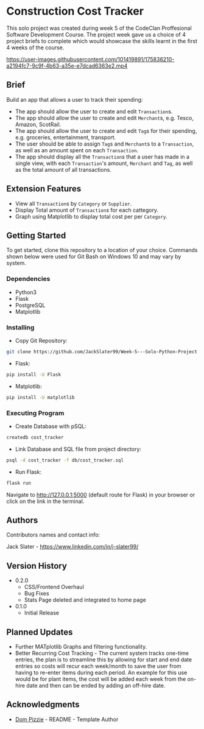 # Construction Cost Tracker

This solo project was created during week 5 of the CodeClan Proffesional Software Development Course. The project week gave us a choice of 4 project briefs to complete which would showcase the skills learnt in the first 4 weeks of the course.

https://user-images.githubusercontent.com/101419891/175836210-a2194fc7-9c9f-4b63-a35e-e7dcad6363e2.mp4

## Brief

Build an app that allows a user to track their spending:
- The app should allow the user to create and edit `Transaction`s.
- The app should allow the user to create and edit `Merchant`s, e.g. Tesco, Amazon, ScotRail.
- The app should allow the user to create and edit `Tag`s for their spending, e.g. groceries, entertainment, transport.
- The user should be able to assign `Tag`s and `Merchant`s to a `Transaction`, as well as an amount spent on each `Transaction`.
- The app should display all the `Transaction`s that a user has made in a single view, with each `Transaction`'s amount, `Merchant` and `Tag`, as well as the total amount of all transactions.

## Extension Features
- View all `Transaction`s by `Category` or `Supplier`.
- Display Total amount of `Transaction`s for each cattegory.
- Graph using Matplotlib to display total cost per per `Category`.


## Getting Started

To get started, clone this repository to a location of your choice. Commands shown below were used for Git Bash on Windows 10 and may vary by system.

### Dependencies

* Python3
* Flask
* PostgreSQL
* Matplotlib

### Installing

* Copy Git Repository: 
```bash
git clone https://github.com/JackSlater99/Week-5---Solo-Python-Project 
```
* Flask: 
```bash 
pip install -U Flask
```
* Matplotlib: 
```bash 
pip install -U matplotlib 
```

### Executing Program

* Create Database with pSQL:
```bash
createdb cost_tracker
```
* Link Database and SQL file from project directory:
```bash 
psql -d cost_tracker -f db/cost_tracker.sql 
```
* Run Flask:
```bash
flask run 
```

Navigate to http://127.0.0.1:5000 (default route for Flask) in your browser or click on the link in the terminal.

## Authors

Contributors names and contact info:

Jack Slater - https://www.linkedin.com/in/j-slater99/

## Version History

* 0.2.0
    * CSS/Frontend Overhaul
    * Bug Fixes
    * Stats Page deleted and integrated to home page
* 0.1.0
    * Initial Release
    
## Planned Updates

* Further MATplotlib Graphs and filtering functionality.
* Better Recurring Cost Tracking - The current system tracks one-time entries, the plan is to streamline this by allowing for start and end date entries so costs will recur each week/month to save the user from having to re-enter items during each period. An example for this use would be for plant items, the cost will be added each week from the on-hire date and then can be ended by adding an off-hire date.

## Acknowledgments

* [Dom Pizzie](https://gist.github.com/DomPizzie) - README - Template Author

